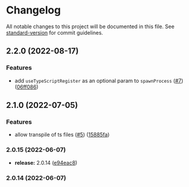 # Changelog

All notable changes to this project will be documented in this file. See [standard-version](https://github.com/conventional-changelog/standard-version) for commit guidelines.

## 2.2.0 (2022-08-17)


### Features

* add `useTypeScriptRegister` as an optional param to `spawnProcess` ([#7](https://github.com/krakenjs/subprocess-robot/issues/7)) ([06ff086](https://github.com/krakenjs/subprocess-robot/commit/06ff08630ddade44638461904c6265c17460ffb4))

## 2.1.0 (2022-07-05)


### Features

* allow transpile of ts files ([#5](https://github.com/krakenjs/subprocess-robot/issues/5)) ([15885fa](https://github.com/krakenjs/subprocess-robot/commit/15885fa8f9f3e6ee317fec8544784298fc2a7b0c))

### 2.0.15 (2022-06-07)


* **release:** 2.0.14 ([e94eac8](https://github.com/krakenjs/subprocess-robot/commit/e94eac85e2157b330c2f9911113d830a3909bb62))

### 2.0.14 (2022-06-07)

